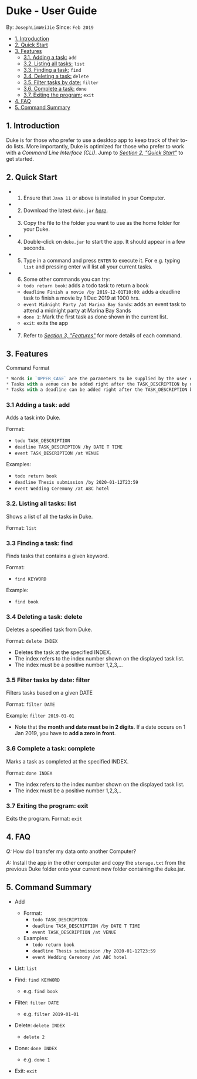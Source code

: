 # Duke - User Guide
By: `JosephLimWeiJie` Since: `Feb 2019`


* [1. Introduction](#introduction)
* [2. Quick Start](#quick-start)
* [3. Features](#features)
    + [3.1. Adding a task:](#addtask) `add`
    + [3.2. Listing all tasks:](#list) `list`
    + [3.3. Finding a task:](#find) `find`
    + [3.4. Deleting a task:](#delete) `delete`
    + [3.5. Filter tasks by date:](#filter) `filter`
    + [3.6. Complete a task:](#complete) `done`
    + [3.7. Exiting the program:](#exit) `exit`
* [4. FAQ](#faq)
* [5. Command Summary](#command-summary)



<a name="introduction"></a>


## 1. Introduction

Duke is for those who prefer to use a desktop app to keep track of their to-do lists. More importantly, Duke is optimized for those who prefer to work with a *Command Line Interface (CLI)*. 
Jump to [_Section 2, "Quick Start"_](#quick-start) to get started.


<a name="quick-start"></a>

## 2. Quick Start

*   1. Ensure that `Java 11` or above is installed in your Computer.
*   2. Download the latest `duke.jar` [_here_](https://github.com/JosephLimWeiJie/duke/releases/download/v0.1.0/duke.jar).
*   3. Copy the file to the folder you want to use as the home folder for your Duke.
*   4. Double-click on `duke.jar` to start the app. It should appear in a few seconds.
*   5. Type in a command and press `ENTER` to execute it. For e.g. typing `list` and                         pressing enter will list all your current tasks.
*   6. Some other commands you can try:
    *  `todo return book`: adds a todo task to return a book
    *   `deadline Finish a movie /by 2019-12-01T10:00`: adds a deadline task to finish a movie by 1 Dec 2019 at 1000 hrs.
    *   `event Midnight Party /at Marina Bay Sands`: adds an event task to attend a midnight party at Marina Bay Sands
    *   `done 1`: Mark the first task as done shown in the current list.
    *   `exit`: exits the app
*   7. Refer to [_Section 3, "Features"_](#features) for more details of each command.

<a name="features"></a>

## 3. Features

Command Format

``` javascript
* Words in `UPPER_CASE` are the parameters to be supplied by the user e.g. in `todo TASK_DESCRIPTION`, TASK_DESCRIPTION is a parameter to specify a task's description
* Tasks with a venue can be added right after the TASK_DESCRIPTION by using /at e.g. in `event TASK_DESCRIPTION /at VENUE`
* Tasks with a deadline can be added right after the TASK_DESCRIPTION by using `/by` e.g. `deadline complete homework /by YYYY-MM-DDTHH:mm`. Note that you have to add 'T' between the date and the time.
```

<a name="addtask"></a>

### 3.1 Adding a task: add

Adds a task into Duke.

Format: 
* `todo TASK_DESCRIPTION`
* `deadline TASK_DESCRIPTION /by DATE T TIME`
* `event TASK_DESCRIPTION /at VENUE`

Examples:
* `todo return book`
* `deadline Thesis submission /by 2020-01-12T23:59`
* `event Wedding Ceremony /at ABC hotel`

<a name="list"></a>

### 3.2. Listing all tasks: list

Shows a list of all the tasks in Duke.

Format: `list`

<a name="find"></a>

### 3.3 Finding a task: find

Finds tasks that contains a given keyword.

Format:
* `find KEYWORD`

Example:
* `find book`

<a name="delete"></a>

### 3.4 Deleting a task: delete
Deletes a specified task from Duke.

Format: `delete INDEX`
* Deletes the task at the specified INDEX.
* The index refers to the index number shown on the displayed task list.
* The index must be a positive number 1,2,3,...

<a name="filter"></a>

### 3.5 Filter tasks by date: filter
Filters tasks based on a given DATE

Format: `filter DATE`

Example:
`filter 2019-01-01`
* Note that the **month and date must be in 2 digits**. If a date occurs on 1 Jan 2019,
you have to **add a zero in front**. 

<a name="complete"></a>

### 3.6 Complete a task: complete

Marks a task as completed at the specified INDEX.

Format: `done INDEX`
* The index refers to the index number shown on the displayed task list.
* The index must be a positive number 1,2,3,..

<a name="exit"></a>

### 3.7 Exiting the program: exit

Exits the program.
Format: `exit`


<a name="faq"></a>

## 4. FAQ

*Q:* How do I transfer my data onto another Computer?


*A:* Install the app in the other computer and copy the `storage.txt` from the previous Duke folder onto your current new folder containing the duke.jar.


<a name="command-summary"></a>

## 5. Command Summary
* Add 
    * Format: 
        * `todo TASK_DESCRIPTION`
        * `deadline TASK_DESCRIPTION /by DATE T TIME`
        * `event TASK_DESCRIPTION /at VENUE`
    * Examples:
        * `todo return book`
        * `deadline Thesis submission /by 2020-01-12T23:59`
        * `event Wedding Ceremony /at ABC hotel`
* List: `list`
* Find: `find KEYWORD`
    * e.g. `find book`
* Filter: `filter DATE`
    * e.g. `filter 2019-01-01`
* Delete: `delete INDEX`
    * `delete 2`
* Done: `done INDEX`
    * e.g. `done 1`
   
* Exit: `exit`

